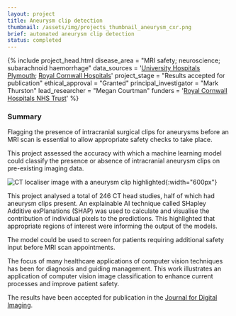```yaml
---
layout: project
title: Aneurysm clip detection
thumbnail: /assets/img/projects_thumbnail_aneurysm_cxr.png
brief: automated aneurysm clip detection
status: completed
---
```



{% include project_head.html
disease_area = "MRI safety; neuroscience; subarachnoid haemorrhage"
data_sources = '<a href="https://www.plymouthhospitals.nhs.uk/">University Hospitals Plymouth</a>;
<a href="https://www.royalcornwall.nhs.uk/">Royal Cornwall Hospitals</a>'
project_stage = "Results accepted for publication"
ethical_approval = "Granted"
principal_investigator = "Mark Thurston"
lead_researcher = "Megan Courtman"
funders = '<a href="https://royalcornwallhospitals.nhs.uk/">Royal Cornwall Hospitals NHS Trust</a>'
%}


### Summary

Flagging the presence of intracranial surgical clips for aneurysms before an MRI
scan is essential to allow appropriate safety checks to take place.

This project assessed the accuracy with which a machine learning model could
classify the presence or absence of intracranial aneurysm clips on pre-existing
imaging data.

![CT localiser image with a aneurysm clip
highlighted](/assets/img/project_img_ces.png){:width="600px"}

This project analysed a total of 246 CT head studies, half of which
had aneurysm clips present. An explainable AI technique called SHapley Additive
exPlanations (SHAP) was used to calculate and visualise the contribution of
individual pixels to the predictions. This highlighted that appropriate regions
of interest were informing the output of the models.

The model could be used to screen for patients requiring additional safety
input before MRI scan appointments.

The focus of many healthcare applications of computer vision techniques has
been for diagnosis and guiding management. This work illustrates an application
of computer vision image classification to enhance current processes and
improve patient safety.

The results have been accepted for publication in the [Journal for Digital
Imaging](https://link.springer.com/journal/10278).
